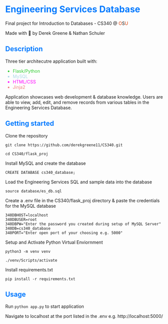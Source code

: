 # <span style="color: #007bff;">Engineering Services Database</span>

Final project for Introduction to Databases - CS340 @ <span style="color: #D73F09;">O</span>S<span style="color: #D73F09;">U</span>

Made with :green_heart: by Derek Greene & Nathan Schuler

## <span style="color: #007bff;">Description</span>

Three tier architecutre application built with:

<ul>
<li style="color: limegreen;"><span style="color: limegreen;">Flask/Python</span></li>
<li style="color: lightblue;"><span style="color: lightblue;">MySQL</span></li>
<li style="color: #FF00FF;"><span style="color: #FF00FF;">HTML/CSS</span></li>
<li style="color: #F08080;"><span style="color: #F08080;">Jinja2</span></li>
</ul>

Application showcases web development & database knowledge. Users are able to view, add, edit, and remove records from various tables in the Engineering Services Database. 

## <span style="color: #007bff;">Getting started</span>

Clone the repository

`git clone https://github.com/derekgreene11/CS340.git`

`cd CS340/flask_proj`

Install MySQL and create the database

`CREATE DATABASE cs340_database;`

Load the Engineering Services SQL and sample data into the database

`source database/es_db.sql`

Create a .env file in the CS340/flask_proj directory & paste the credentials for the MySQL database 

```
340DBHOST=localhost
340DBUSER=root
340DBPW="Enter the password you created during setup of MySQL Server"
340DB=cs340_database
340PORT="Enter open port of your choosing e.g. 5000"
```

Setup and Activate Python Virtual Enviornment

`python3 -m venv venv`

`./venv/Scripts/activate`

Install requirements.txt

`pip install -r requirements.txt`

## <span style="color: #007bff;">Usage</span>

Run `python app.py` to start application

Navigate to localhost at the port listed in the .env e.g. http://localhost:5000/